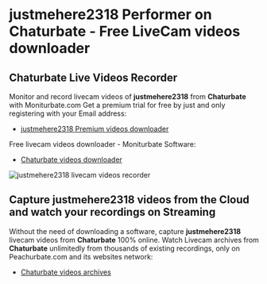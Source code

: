 # justmehere2318 Performer on Chaturbate - Free LiveCam videos downloader

## Chaturbate Live Videos Recorder

Monitor and record livecam videos of **justmehere2318** from **Chaturbate** with Moniturbate.com
Get a premium trial for free by just and only registering with your Email address:
* [justmehere2318 Premium videos downloader](https://moniturbate.com/request-demo-licence-key.html)

Free livecam videos downloader - Moniturbate Software:
* [Chaturbate videos downloader](https://moniturbate.com/moniturbate-download-software.html)

![justmehere2318 livecam videos recorder](https://peachurnet.com/templates/moniturbate-software.png)


## Capture justmehere2318 videos from the Cloud and watch your recordings on Streaming

Without the need of downloading a software, capture **justmehere2318** livecam videos from **Chaturbate** 100% online.
Watch Livecam archives from **Chaturbate** unlimitedly from thousands of existing recordings, only on Peachurbate.com and its websites network:
* [Chaturbate videos archives](https://peachurnet.com/)
